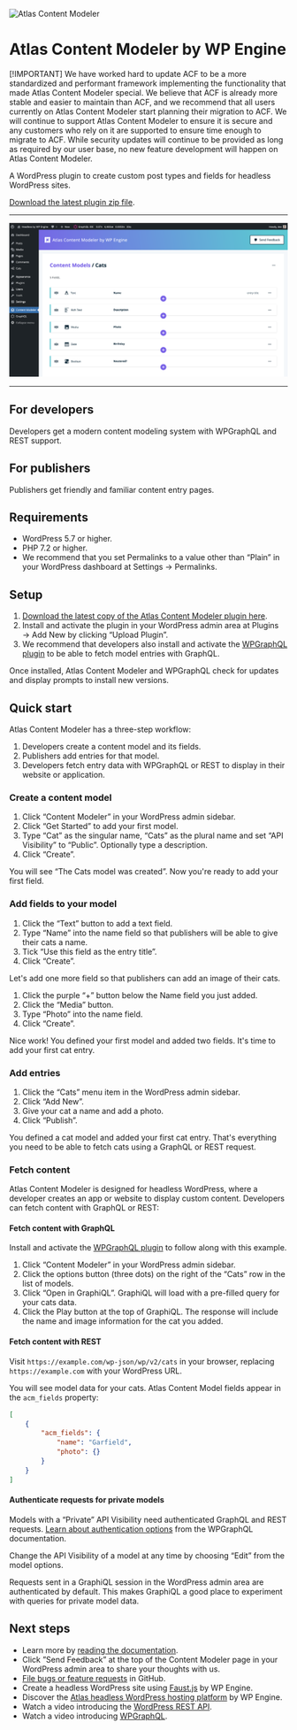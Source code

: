 ![Atlas Content Modeler](https://user-images.githubusercontent.com/5306336/152238720-4a06a276-d257-4720-87c6-870f5449e707.jpg)

# Atlas Content Modeler by WP Engine

[!IMPORTANT]
We have worked hard to update ACF to be a more standardized and performant framework implementing the functionality that made Atlas Content Modeler special. We believe that ACF is already more stable and easier to maintain than ACF, and we recommend that all users currently on Atlas Content Modeler start planning their migration to ACF. We will continue to support Atlas Content Modeler to ensure it is secure and any customers who rely on it are supported to ensure time enough to migrate to ACF. While security updates will continue to be provided as long as required by our user base, no new feature development will happen on Atlas Content Modeler.

A WordPress plugin to create custom post types and fields for headless WordPress sites.

[Download the latest plugin zip file](https://downloads.wordpress.org/plugin/atlas-content-modeler.latest-stable.zip).

---

![Screenshot showing the Atlas Content Modeler post type creation application.](docs/images/atlas-content-modeler.png)

---

## For developers

Developers get a modern content modeling system with WPGraphQL and REST support.

## For publishers

Publishers get friendly and familiar content entry pages.

## Requirements

- WordPress 5.7 or higher.
- PHP 7.2 or higher.
- We recommend that you set Permalinks to a value other than “Plain” in your WordPress dashboard at Settings → Permalinks.

## Setup

1. [Download the latest copy of the Atlas Content Modeler plugin here](https://downloads.wordpress.org/plugin/atlas-content-modeler.latest-stable.zip).
2. Install and activate the plugin in your WordPress admin area at Plugins → Add New by clicking “Upload Plugin”.
3. We recommend that developers also install and activate the [WPGraphQL plugin](https://wordpress.org/plugins/wp-graphql/) to be able to fetch model entries with GraphQL.

Once installed, Atlas Content Modeler and WPGraphQL check for updates and display prompts to install new versions.

## Quick start

Atlas Content Modeler has a three-step workflow:

1. Developers create a content model and its fields.
2. Publishers add entries for that model.
3. Developers fetch entry data with WPGraphQL or REST to display in their website or application.

### Create a content model

1. Click “Content Modeler” in your WordPress admin sidebar.
2. Click “Get Started” to add your first model.
3. Type “Cat” as the singular name, “Cats” as the plural name and set “API Visibility” to “Public”. Optionally type a description.
4. Click “Create”.

You will see “The Cats model was created”. Now you're ready to add your first field.

### Add fields to your model

1. Click the “Text” button to add a text field.
2. Type “Name” into the name field so that publishers will be able to give their cats a name.
3. Tick “Use this field as the entry title”.
4. Click “Create”.

Let's add one more field so that publishers can add an image of their cats.

1. Click the purple “+” button below the Name field you just added.
2. Click the “Media” button.
3. Type “Photo” into the name field.
4. Click “Create”.

Nice work! You defined your first model and added two fields. It's time to add your first cat entry.

### Add entries

1. Click the “Cats” menu item in the WordPress admin sidebar.
2. Click “Add New”.
3. Give your cat a name and add a photo.
4. Click “Publish”.

You defined a cat model and added your first cat entry. That's everything you need to be able to fetch cats using a GraphQL or REST request.

### Fetch content

Atlas Content Modeler is designed for headless WordPress, where a developer creates an app or website to display custom content. Developers can fetch content with GraphQL or REST:

#### Fetch content with GraphQL
Install and activate the [WPGraphQL plugin](https://wordpress.org/plugins/wp-graphql/) to follow along with this example.

1. Click “Content Modeler” in your WordPress admin sidebar.
2. Click the options button (three dots) on the right of the “Cats” row in the list of models.
3. Click “Open in GraphiQL”. GraphiQL will load with a pre-filled query for your cats data.
4. Click the Play button at the top of GraphiQL. The response will include the name and image information for the cat you added.

#### Fetch content with REST
Visit `https://example.com/wp-json/wp/v2/cats` in your browser, replacing `https://example.com` with your WordPress URL.

You will see model data for your cats. Atlas Content Model fields appear in the `acm_fields` property:

```json
[
	{
		"acm_fields": {
			"name": "Garfield",
			"photo": {}
		}
	}
]
```

#### Authenticate requests for private models
Models with a “Private” API Visibility need authenticated GraphQL and REST requests. [Learn about authentication options](https://www.wpgraphql.com/docs/authentication-and-authorization/) from the WPGraphQL documentation.

Change the API Visibility of a model at any time by choosing “Edit” from the model options.

Requests sent in a GraphiQL session in the WordPress admin area are authenticated by default. This makes GraphiQL a good place to experiment with queries for private model data.

## Next steps
- Learn more by [reading the documentation](https://developers.wpengine.com/docs/atlas-content-modeler).
- Click ”Send Feedback” at the top of the Content Modeler page in your WordPress admin area to share your thoughts with us.
- [File bugs or feature requests](https://github.com/wpengine/atlas-content-modeler/issues/new/choose) in GitHub.
- Create a headless WordPress site using [Faust.js](https://github.com/wpengine/faustjs) by WP Engine.
- Discover the [Atlas headless WordPress hosting platform](https://wpengine.com/atlas) by WP Engine.
- Watch a video introducing the [WordPress REST API](https://www.youtube.com/watch?v=uJf-fu3VbKw).
- Watch a video introducing [WPGraphQL](https://www.youtube.com/watch?v=N7H-a1232ow).
